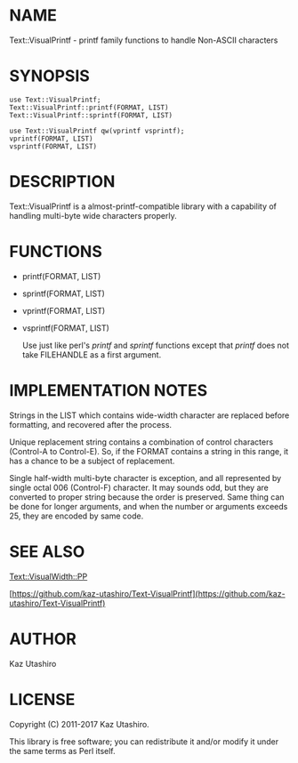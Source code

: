 # NAME

Text::VisualPrintf - printf family functions to handle Non-ASCII characters

# SYNOPSIS

    use Text::VisualPrintf;
    Text::VisualPrintf::printf(FORMAT, LIST)
    Text::VisualPrintf::sprintf(FORMAT, LIST)

    use Text::VisualPrintf qw(vprintf vsprintf);
    vprintf(FORMAT, LIST)
    vsprintf(FORMAT, LIST)

# DESCRIPTION

Text::VisualPrintf is a almost-printf-compatible library with a
capability of handling multi-byte wide characters properly.

# FUNCTIONS

- printf(FORMAT, LIST)
- sprintf(FORMAT, LIST)
- vprintf(FORMAT, LIST)
- vsprintf(FORMAT, LIST)

    Use just like perl's _printf_ and _sprintf_ functions
    except that _printf_ does not take FILEHANDLE as a first argument.

# IMPLEMENTATION NOTES

Strings in the LIST which contains wide-width character are replaced
before formatting, and recovered after the process.

Unique replacement string contains a combination of control characters
(Control-A to Control-E).  So, if the FORMAT contains a string in this
range, it has a chance to be a subject of replacement.

Single half-width multi-byte character is exception, and all
represented by single octal 006 (Control-F) character.  It may sounds
odd, but they are converted to proper string because the order is
preserved.  Same thing can be done for longer arguments, and when the
number or arguments exceeds 25, they are encoded by same code.

# SEE ALSO

[Text::VisualWidth::PP](https://metacpan.org/pod/Text::VisualWidth::PP)

[https://github.com/kaz-utashiro/Text-VisualPrintf](https://github.com/kaz-utashiro/Text-VisualPrintf)

# AUTHOR

Kaz Utashiro

# LICENSE

Copyright (C) 2011-2017 Kaz Utashiro.

This library is free software; you can redistribute it and/or modify
it under the same terms as Perl itself.
